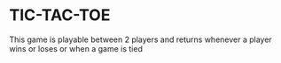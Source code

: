 # TIC-TAC-TOE
This game is playable between 2 players and returns whenever a player wins or loses or when a game is tied 
